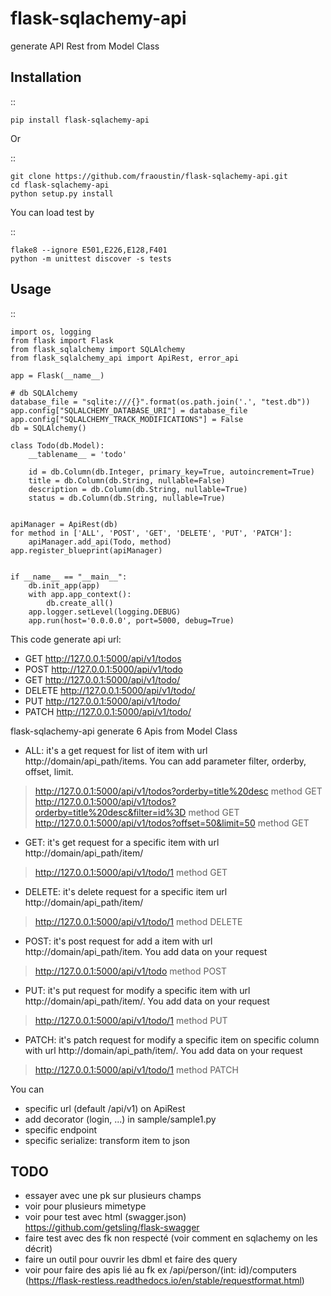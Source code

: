 # flask-sqlachemy-api

generate API Rest from Model Class


## Installation


::

    pip install flask-sqlachemy-api
        
Or

::

    git clone https://github.com/fraoustin/flask-sqlachemy-api.git
    cd flask-sqlachemy-api
    python setup.py install

You can load test by

::

    flake8 --ignore E501,E226,E128,F401
    python -m unittest discover -s tests


## Usage

::

    import os, logging
    from flask import Flask
    from flask_sqlalchemy import SQLAlchemy
    from flask_sqlalchemy_api import ApiRest, error_api

    app = Flask(__name__)

    # db SQLAlchemy
    database_file = "sqlite:///{}".format(os.path.join('.', "test.db"))
    app.config["SQLALCHEMY_DATABASE_URI"] = database_file
    app.config["SQLALCHEMY_TRACK_MODIFICATIONS"] = False
    db = SQLAlchemy() 

    class Todo(db.Model):
        __tablename__ = 'todo'

        id = db.Column(db.Integer, primary_key=True, autoincrement=True)
        title = db.Column(db.String, nullable=False)
        description = db.Column(db.String, nullable=True)
        status = db.Column(db.String, nullable=True)


    apiManager = ApiRest(db)
    for method in ['ALL', 'POST', 'GET', 'DELETE', 'PUT', 'PATCH']:
        apiManager.add_api(Todo, method)
    app.register_blueprint(apiManager)


    if __name__ == "__main__":
        db.init_app(app)
        with app.app_context():
            db.create_all()
        app.logger.setLevel(logging.DEBUG)
        app.run(host='0.0.0.0', port=5000, debug=True)

This code generate api url:

- GET http://127.0.0.1:5000/api/v1/todos
- POST http://127.0.0.1:5000/api/v1/todo
- GET http://127.0.0.1:5000/api/v1/todo/<id>
- DELETE http://127.0.0.1:5000/api/v1/todo/<id>
- PUT http://127.0.0.1:5000/api/v1/todo/<id>
- PATCH http://127.0.0.1:5000/api/v1/todo/<id>


flask-sqlachemy-api generate 6 Apis from Model Class

- ALL: it's a get request for list of item with url http://domain/api_path/items. You can add parameter filter, orderby, offset, limit.

> http://127.0.0.1:5000/api/v1/todos?orderby=title%20desc  method GET
> http://127.0.0.1:5000/api/v1/todos?orderby=title%20desc&filter=id%3D  method GET
> http://127.0.0.1:5000/api/v1/todos?offset=50&limit=50  method GET

- GET: it's get request for  a specific item with url http://domain/api_path/item/<id>

> http://127.0.0.1:5000/api/v1/todo/1 method GET

- DELETE: it's delete request for a specific item url http://domain/api_path/item/<id>

> http://127.0.0.1:5000/api/v1/todo/1  method DELETE

- POST: it's post request for add a item with url http://domain/api_path/item. You add data on your request

> http://127.0.0.1:5000/api/v1/todo  method POST

- PUT: it's put request for modify a specific item with url http://domain/api_path/item/<id>. You add data on your request

> http://127.0.0.1:5000/api/v1/todo/1  method PUT

- PATCH: it's patch request for modify a specific item on specific column with url http://domain/api_path/item/<id>. You add data on your request

> http://127.0.0.1:5000/api/v1/todo/1  method PATCH

You can 

- specific url (default /api/v1) on ApiRest
- add decorator (login, ...) in sample/sample1.py
- specific endpoint
- specific serialize: transform item to json


## TODO

- essayer avec une pk sur plusieurs champs
- voir pour plusieurs mimetype
- voir pour test avec html (swagger.json) https://github.com/getsling/flask-swagger
- faire test avec des fk non respecté (voir comment en sqlachemy on les décrit)
- faire un outil pour ouvrir les dbml et faire des query
- voir pour faire des apis lié au fk ex /api/person/(int: id)/computers (https://flask-restless.readthedocs.io/en/stable/requestformat.html)